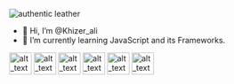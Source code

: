 ![authentic leather](https://user-images.githubusercontent.com/103335139/162642250-6820c080-99ec-4c27-9cdf-97bd325a72b4.gif)
- 👋 Hi, I’m @Khizer_ali
- 🌱 I’m currently learning JavaScript and its Frameworks.


[<img alt="alt_text" width="40px" src="https://user-images.githubusercontent.com/103335139/162639678-1c42cebf-c139-4370-baa1-3fba74802657.svg" />](https://www.instagram.com/khizeralii/?hl=en)
[<img alt="alt_text" width="40px" src="https://user-images.githubusercontent.com/103335139/162639683-71bafeee-4afe-4596-ab8f-d30033d23138.svg" />](https://www.twitter.com/)
[<img alt="alt_text" width="40px" src="https://user-images.githubusercontent.com/103335139/162639731-c94272ef-2dee-48fc-9231-8ce557573b24.png" />](https://www.facebok.com/)
[<img alt="alt_text" width="40px" src="https://user-images.githubusercontent.com/103335139/162639611-fc3dc219-1cd7-4a38-9154-1206b8cce518.svg" />](https://www.linkedin.com/)
[<img alt="alt_text" width="40px" src="https://user-images.githubusercontent.com/103335139/162639614-bafe35b4-34fa-468e-b24c-ae51f987ce9b.svg" />](https://www.skype.com/)
[<img alt="alt_text" width="40px" src="https://user-images.githubusercontent.com/103335139/162639613-552faaee-cdc0-4292-8899-0edd87751198.svg" />](https://www.gmail.com/)
